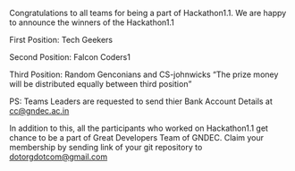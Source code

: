 Congratulations to all teams for being a part of Hackathon1.1. We are happy to announce the winners of the Hackathon1.1

First Position: Tech Geekers 

Second Position: Falcon Coders1

Third Position: Random Genconians and CS-johnwicks <q>The prize money will be distributed equally between third position</q>


PS: Teams Leaders are requested to send thier Bank Account Details at cc@gndec.ac.in

In addition to this, all the participants who worked on Hackathon1.1 get chance to be a part of Great Developers Team of GNDEC. Claim your membership by sending link of your git repository to dotorgdotcom@gmail.com 
